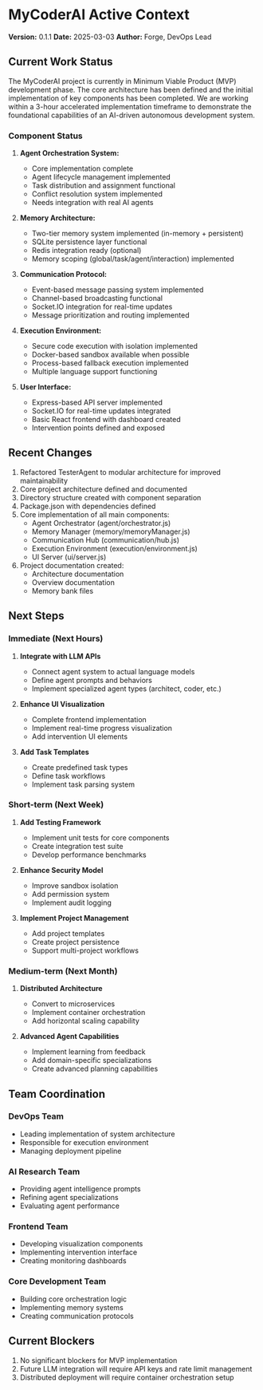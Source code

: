 # MyCoderAI Active Context
**Version:** 0.1.1
**Date:** 2025-03-03
**Author:** Forge, DevOps Lead

## Current Work Status

The MyCoderAI project is currently in Minimum Viable Product (MVP) development phase. The core architecture has been defined and the initial implementation of key components has been completed. We are working within a 3-hour accelerated implementation timeframe to demonstrate the foundational capabilities of an AI-driven autonomous development system.

### Component Status

1. **Agent Orchestration System:** 
   - Core implementation complete
   - Agent lifecycle management implemented
   - Task distribution and assignment functional
   - Conflict resolution system implemented
   - Needs integration with real AI agents

2. **Memory Architecture:**
   - Two-tier memory system implemented (in-memory + persistent)
   - SQLite persistence layer functional
   - Redis integration ready (optional)
   - Memory scoping (global/task/agent/interaction) implemented

3. **Communication Protocol:**
   - Event-based message passing system implemented
   - Channel-based broadcasting functional
   - Socket.IO integration for real-time updates
   - Message prioritization and routing implemented

4. **Execution Environment:**
   - Secure code execution with isolation implemented
   - Docker-based sandbox available when possible
   - Process-based fallback execution implemented
   - Multiple language support functioning

5. **User Interface:**
   - Express-based API server implemented
   - Socket.IO for real-time updates integrated
   - Basic React frontend with dashboard created
   - Intervention points defined and exposed

## Recent Changes

1. Refactored TesterAgent to modular architecture for improved maintainability
2. Core project architecture defined and documented
3. Directory structure created with component separation
4. Package.json with dependencies defined
5. Core implementation of all main components:
   - Agent Orchestrator (agent/orchestrator.js)
   - Memory Manager (memory/memoryManager.js)
   - Communication Hub (communication/hub.js)
   - Execution Environment (execution/environment.js)
   - UI Server (ui/server.js)
6. Project documentation created:
   - Architecture documentation
   - Overview documentation
   - Memory bank files

## Next Steps

### Immediate (Next Hours)

1. **Integrate with LLM APIs**
   - Connect agent system to actual language models
   - Define agent prompts and behaviors
   - Implement specialized agent types (architect, coder, etc.)

2. **Enhance UI Visualization**
   - Complete frontend implementation
   - Implement real-time progress visualization
   - Add intervention UI elements

3. **Add Task Templates**
   - Create predefined task types
   - Define task workflows
   - Implement task parsing system

### Short-term (Next Week)

1. **Add Testing Framework**
   - Implement unit tests for core components
   - Create integration test suite
   - Develop performance benchmarks

2. **Enhance Security Model**
   - Improve sandbox isolation
   - Add permission system
   - Implement audit logging

3. **Implement Project Management**
   - Add project templates
   - Create project persistence
   - Support multi-project workflows

### Medium-term (Next Month)

1. **Distributed Architecture**
   - Convert to microservices
   - Implement container orchestration
   - Add horizontal scaling capability

2. **Advanced Agent Capabilities**
   - Implement learning from feedback
   - Add domain-specific specializations
   - Create advanced planning capabilities

## Team Coordination

### DevOps Team
- Leading implementation of system architecture
- Responsible for execution environment
- Managing deployment pipeline

### AI Research Team
- Providing agent intelligence prompts
- Refining agent specializations
- Evaluating agent performance

### Frontend Team
- Developing visualization components
- Implementing intervention interface
- Creating monitoring dashboards

### Core Development Team
- Building core orchestration logic
- Implementing memory systems
- Creating communication protocols

## Current Blockers

1. No significant blockers for MVP implementation
2. Future LLM integration will require API keys and rate limit management
3. Distributed deployment will require container orchestration setup